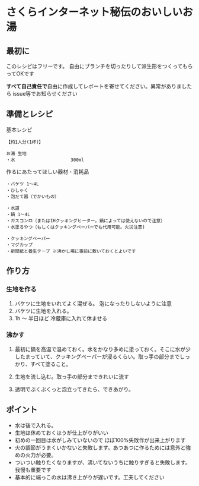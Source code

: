 
# さくらインターネット秘伝のおいしいお湯

## 最初に

このレシピはフリーです。
自由にブランチを切ったりして派生形をつくってもらってOKです

**すべて自己責任で**自由に作成してレポートを寄せてください。異常がありましたら issue等でお知らせください

## 準備とレシピ

基本レシピ
```
【約1人分(1杯)】

お湯 生地
・水                     300ml
```
作るにあたってほしい器材・消耗品
```
・バケツ 1～4L
・ひしゃく
・泡だて器（でかいもの）

・水道
・鍋 1～4L
・ガスコンロ（またはIHクッキングヒーター。鍋によっては使えないので注意）
・水塗るやつ（もしくはクッキングペーパーでも代用可能。火災注意)

・クッキングペーパー
・マグカップ
・新聞紙と養生テープ ※沸かし場に事前に敷いておくとよいです
```

## 作り方

### 生地を作る

1. バケツに生地をいれてよく混ぜる。 泡になったりしないように注意
2. バケツに生地を入れる。
3. 1h ～ 半日ほど 冷蔵庫に入れて休ませる

### 沸かす

1. 最初に鍋を高温で温めておく。水をかなり多めに塗っておく。そこに水が少したまっていて、クッキングペーパーが浸るくらい。取っ手の部分までしっかり、すべて塗ること。

2. 生地を流し込む。取っ手の部分まできれいに流す

3. 透明でぶくぶくっと泡立ってきたら、できあがり。

## ポイント


* 水は後で入れる。
* 生地は休めておくほうが仕上がりがいい
* 初めの一回目は水がしみていないので ほぼ100%失敗作が出来上がります
* 火の調節がうまくいかないと失敗します。あつあつに作るためには意外と強めの火力が必要。
* ついつい触りたくなりますが、沸いてないうちに触りすぎると失敗します。我慢も重要です
* 基本的に端っこの水は沸き上がりが遅いです。工夫してください
